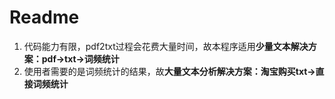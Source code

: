 # Readme

1. 代码能力有限，pdf2txt过程会花费大量时间，故本程序适用**少量文本解决方案：pdf->txt->词频统计**
2. 使用者需要的是词频统计的结果，故**大量文本分析解决方案：淘宝购买txt->直接词频统计**


